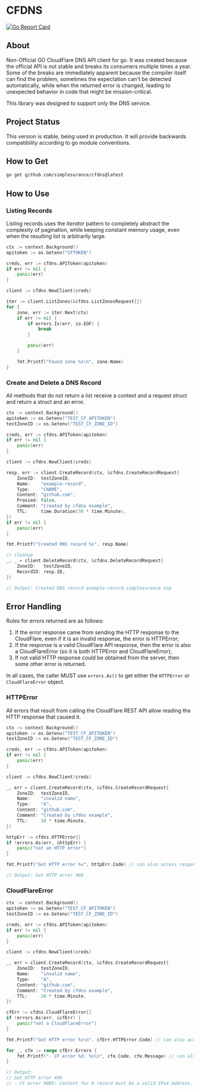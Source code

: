 # CFDNS
[![Go Report Card](https://goreportcard.com/badge/github.com/simplesurance/cfdns)](https://goreportcard.com/report/github.com/simplesurance/cfdns)

## About

Non-Official GO CloudFlare DNS API client for go. It was created because
the official API is not stable and breaks its consumers multiple times
a year. Some of the breaks are immediately apparent because the compiler
itself can find the problem, sometimes the expectation can't be detected
automatically, while when the returned error is changed, leading to
unexpected behavior in code that might be mission-critical.

This library was designed to support only the DNS service.

## Project Status

This version is stable, being used in production. It will provide backwards
compatibility according to go module conventions.

## How to Get

```bash
go get github.com/simplesurance/cfdns@latest
```
## How to Use

### Listing Records

Listing records uses the _Iterator_ pattern to completely abstract the
complexity of pagination, while keeping constant memory usage, even when
the resulting list is arbitrarily large.

```go
ctx := context.Background()
apitoken := os.Getenv("CFTOKEN")

creds, err := cfdns.APIToken(apitoken)
if err != nil {
	panic(err)
}

client := cfdns.NewClient(creds)

iter := client.ListZones(&cfdns.ListZonesRequest{})
for {
	zone, err := iter.Next(ctx)
	if err != nil {
		if errors.Is(err, io.EOF) {
			break
		}

		panic(err)
	}

	fmt.Printf("Found zone %s\n", zone.Name)
}
```

### Create and Delete a DNS Record

All methods that do not return a list receive a context and a request
struct and return a struct and an error.

```go
ctx := context.Background()
apitoken := os.Getenv("TEST_CF_APITOKEN")
testZoneID := os.Getenv("TEST_CF_ZONE_ID")

creds, err := cfdns.APIToken(apitoken)
if err != nil {
	panic(err)
}

client := cfdns.NewClient(creds)

resp, err := client.CreateRecord(ctx, &cfdns.CreateRecordRequest{
	ZoneID:  testZoneID,
	Name:    "example-record",
	Type:    "CNAME",
	Content: "github.com",
	Proxied: false,
	Comment: "Created by cfdns example",
	TTL:     time.Duration(30 * time.Minute),
})
if err != nil {
	panic(err)
}

fmt.Printf("Created DNS record %s", resp.Name)

// cleanup
_, _ = client.DeleteRecord(ctx, &cfdns.DeleteRecordRequest{
	ZoneID:   testZoneID,
	RecordID: resp.ID,
})

// Output: Created DNS record example-record.simplesurance.top
```

## Error Handling

Rules for errors returned are as follows:

1. If the error response came from sending the HTTP response to the
   CloudFlare, even if it is an invalid response, the error is
   HTTPError;
2. If the response is a valid CloudFlare API response, then the error
   is also a CloudFlareError (so it is both HTTPError and CloudFlareError);
3. If not valid HTTP response could be obtained from the server, then some
   other error is returned.

In all cases, the caller MUST use `errors.As()` to get either the
`HTTPError` or `CloudFlareError` object.

### HTTPError

All errors that result from calling the CloudFlare REST API allow reading
the HTTP response that caused it.

```go
ctx := context.Background()
apitoken := os.Getenv("TEST_CF_APITOKEN")
testZoneID := os.Getenv("TEST_CF_ZONE_ID")

creds, err := cfdns.APIToken(apitoken)
if err != nil {
	panic(err)
}

client := cfdns.NewClient(creds)

_, err = client.CreateRecord(ctx, &cfdns.CreateRecordRequest{
	ZoneID:  testZoneID,
	Name:    "invalid name",
	Type:    "A",
	Content: "github.com",
	Comment: "Created by cfdns example",
	TTL:     30 * time.Minute,
})

httpErr := cfdns.HTTPError{}
if !errors.As(err, &httpErr) {
	panic("not an HTTP error")
}

fmt.Printf("Got HTTP error %v", httpErr.Code) // can also access response headers and raw response body

// Output: Got HTTP error 400
```

### CloudFlareError

```go
ctx := context.Background()
apitoken := os.Getenv("TEST_CF_APITOKEN")
testZoneID := os.Getenv("TEST_CF_ZONE_ID")

creds, err := cfdns.APIToken(apitoken)
if err != nil {
	panic(err)
}

client := cfdns.NewClient(creds)

_, err = client.CreateRecord(ctx, &cfdns.CreateRecordRequest{
	ZoneID:  testZoneID,
	Name:    "invalid name",
	Type:    "A",
	Content: "github.com",
	Comment: "Created by cfdns example",
	TTL:     30 * time.Minute,
})

cfErr := cfdns.CloudFlareError{}
if !errors.As(err, &cfErr) {
	panic("not a CloudFlareError")
}

fmt.Printf("Got HTTP error %v\n", cfErr.HTTPError.Code) // can also access response headers and raw response body

for _, cfe := range cfErr.Errors {
	fmt.Printf("- CF error %d: %s\n", cfe.Code, cfe.Message) // can also access response headers and raw response body
}

// Output:
// Got HTTP error 400
// - CF error 9005: Content for A record must be a valid IPv4 address.
```
